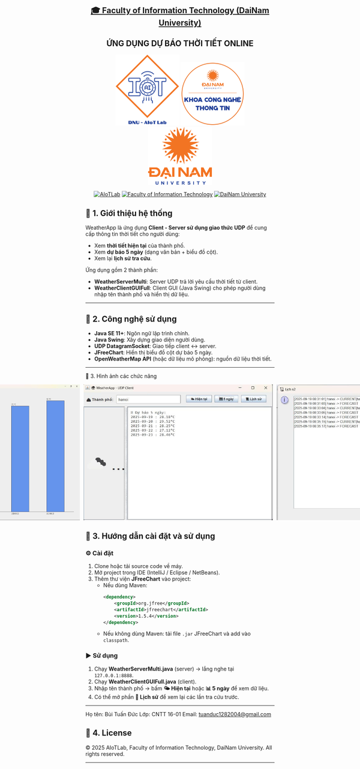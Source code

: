 <h2 align="center">
    <a href="https://dainam.edu.vn/vi/khoa-cong-nghe-thong-tin">
    🎓 Faculty of Information Technology (DaiNam University)
    </a>
</h2>
<h2 align="center">
   ỨNG DỤNG DỰ BÁO THỜI TIẾT ONLINE 
</h2>
<div align="center">
    <p align="center">
        <img src="https://github.com/tuanduc12/buituanduc/blob/main/LTM-Du-Bao-Thoi-Tiet-Online-main/anh/aiotlab_logo.png?raw=true" alt="AIoTLab Logo" width="170"/>
     <img src="https://github.com/tuanduc12/buituanduc/blob/main/LTM-Du-Bao-Thoi-Tiet-Online-main/anh/fitdnu_logo.png?raw=true" alt="AIoTLab Logo" width="170"/>
    <img src="https://github.com/tuanduc12/buituanduc/blob/main/LTM-Du-Bao-Thoi-Tiet-Online-main/anh/dnu_logo.png?raw=true" alt="DNU Logo" width="170"/>


[![AIoTLab](https://img.shields.io/badge/AIoTLab-green?style=for-the-badge)](https://www.facebook.com/DNUAIoTLab)
[![Faculty of Information Technology](https://img.shields.io/badge/Faculty%20of%20Information%20T…he-badge)](https://dainam.edu.vn/vi/khoa-cong-nghe-thong-tin)
[![DaiNam University](https://img.shields.io/badge/DaiNam%20University-orange?style=for-the-badge)](https://dainam.edu.vn)

</div>

## 📖 1. Giới thiệu hệ thống
WeatherApp là ứng dụng **Client - Server sử dụng giao thức UDP** để cung cấp thông tin thời tiết cho người dùng:
- Xem **thời tiết hiện tại** của thành phố.
- Xem **dự báo 5 ngày** (dạng văn bản + biểu đồ cột).
- Xem lại **lịch sử tra cứu**.

Ứng dụng gồm 2 thành phần:
- **WeatherServerMulti**: Server UDP trả lời yêu cầu thời tiết từ client.
- **WeatherClientGUIFull**: Client GUI (Java Swing) cho phép người dùng nhập tên thành phố và hiển thị dữ liệu.

---

## 🔧 2. Công nghệ sử dụng
- **Java SE 11+**: Ngôn ngữ lập trình chính.  
- **Java Swing**: Xây dựng giao diện người dùng.  
- **UDP DatagramSocket**: Giao tiếp client ↔ server.  
- **JFreeChart**: Hiển thị biểu đồ cột dự báo 5 ngày.  
- **OpenWeatherMap API** (hoặc dữ liệu mô phỏng): nguồn dữ liệu thời tiết.  

---

🚀 3. Hình ảnh các chức năng
    <div style="display: flex; justify-content: center; gap: 10px;">
  <img src="https://github.com/tuanduc12/buituanduc/blob/main/LTM-Du-Bao-Thoi-Tiet-Online-main/anh/z7026962704990_b8904a54d1c430f098ab743bf21438a7.jpg?raw=true" alt="Ảnh 1" width="570"/>
  <img src="https://github.com/tuanduc12/buituanduc/blob/main/LTM-Du-Bao-Thoi-Tiet-Online-main/anh/z7026963764760_3f4944e734b62cb0939ede1a7610539c.jpg?raw=true" alt="Ảnh 2" width="570"/>
  <img src="https://github.com/tuanduc12/buituanduc/blob/main/LTM-Du-Bao-Thoi-Tiet-Online-main/anh/z7027149607276_b15c295077bd3698d5936161615a2b91.jpg?raw=true" alt="Ảnh 3" width="570"/>
</div>



## 📝 3. Hướng dẫn cài đặt và sử dụng
### ⚙️ Cài đặt
1. Clone hoặc tải source code về máy.  
2. Mở project trong IDE (IntelliJ / Eclipse / NetBeans).  
3. Thêm thư viện **JFreeChart** vào project:  
   - Nếu dùng Maven:  
     ```xml
     <dependency>
         <groupId>org.jfree</groupId>
         <artifactId>jfreechart</artifactId>
         <version>1.5.4</version>
     </dependency>
     ```
   - Nếu không dùng Maven: tải file `.jar` JFreeChart và add vào `classpath`.

### ▶️ Sử dụng
1. Chạy **WeatherServerMulti.java** (server) → lắng nghe tại `127.0.0.1:8888`.  
2. Chạy **WeatherClientGUIFull.java** (client).  
3. Nhập tên thành phố → bấm **🌤 Hiện tại** hoặc **📊 5 ngày** để xem dữ liệu.  
4. Có thể mở phần **📜 Lịch sử** để xem lại các lần tra cứu trước.  

---
Họ tên: Bùi Tuấn Đức
Lớp: CNTT 16-01
Email: tuanduc1282004@gmail.com

## 📝 4. License

© 2025 AIoTLab, Faculty of Information Technology, DaiNam University. All rights reserved.

---
